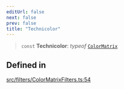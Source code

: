 ```yaml
---
editUrl: false
next: false
prev: false
title: "Technicolor"
---
```


> `const` **Technicolor**: *typeof* [`ColorMatrix`](/api/namespaces/filters/classes/colormatrix/)

## Defined in

[src/filters/ColorMatrixFilters.ts:54](https://github.com/fabricjs/fabric.js/blob/a0b4adf41e0a1fd81824114cedd4c32bfb8cac25/src/filters/ColorMatrixFilters.ts#L54)
